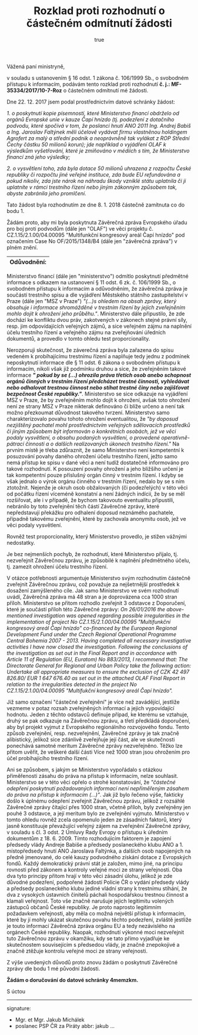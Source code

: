﻿---
title:      Rozklad proti rozhodnutí o částečném odmítnutí žádosti
author:
   name:    Jakub Michálek
   phone:   +420 775 978 550
   ds:      4memzkm
   mail:    jakub.michalek@pirati.cz
our:
   name:    Poslanecký klub Pirátů
   sign:    JMI \#8997
your:
   name:    
      -     Ministerstvo financí
   note:
      -     k rukám ministryně financí
      -     JUDr. Aleny Schillerové, Ph.D.
   ds:
      -     xzeaauv
style:      letter
reminder:   true
---

Vážená paní ministryně,

v souladu s ustanovením § 16 odst. 1 zákona č. 106/1999 Sb., o svobodném přístupu k informacím, podávám tento rozklad proti rozhodnutí **č. j.: MF-35334/2017/10-7-Roz** o částečném odmítnutí mé žádosti. 

Dne 22. 12. 2017 jsem podal prostřednictvím datové schránky žádost:

*1. o poskytnutí kopie písemností, které Ministerstvo financí obdrželo od orgánů Evropské unie v kauze Čapí hnízdo (tj. podezření z dotačního podvodu, které spočívá v tom, že poslanci hnutí ANO 2011 Ing. Andrej Babiš a Ing. Jaroslav Faltýnek měli účelově vydávat firmu vlastněnou holdingem Agrofert za malý a střední podnik a neoprávněně tak vylákat z ROP Střední Čechy částku 50 milionů korun); jde například o vyjádření OLAF k výsledkům vyšetřování, které je zmiňováno v médiích s tím, že Ministerstvo financí zná jeho výsledky;* 

*2. o vysvětlení toho, zda byla dotace 50 milionů uhrazena z rozpočtu České republiky či rozpočtu jiné veřejné instituce, zda bude EU refundována a pokud nikoliv, zda jste nárok na náhradu škody vzniklé státu uplatnila či ji uplatníte v rámci trestního řízení nebo jiným zákonným způsobem tak, abyste zabránila jeho promlčení.*

Tato žádost byla rozhodnutím ze dne 8. 1. 2018 částečně zamítnuta co do bodu 1.

Žádám proto, aby mi byla poskytnuta Závěrečná zpráva Evropského úřadu pro boj proti podvodům (dále jen "OLAF") ve věci projektu č. CZ.1.15/2.1.00/04.00095 "Multifunkční kongresový areál Čapí hnízdo" pod označením Case No OF/2015/1348/B4 (dále jen "závěrečná zpráva") v plném znění.

|**Odůvodnění:**|
|:-------------:|

Ministerstvo financí (dále jen "ministerstvo") odmítlo poskytnutí předmětné informace s odkazem na ustanovení § 11 odst. 6 zk. č. 106/1999 Sb., o svobodném přístupu k informacím a odůvodněním, že závěrečná zpráva je součástí trestního spisu a dle vyjádření Městského státního zastupitelství v Praze (dále jen "MSZ v Praze") *"(...)s ohledem na obsah zprávy, který obsahuje i informace shromážděné v trestním řízení by jejich zveřejněním mohlo dojít k ohrožení jeho průběhu."*.
Ministerstvo dále připustilo, že zde dochází ke konfliktu dvou práv, zakotvených v zákonech stejné právní síly, resp. jim odpovídajících veřejných zájmů, a sice veřejném zájmu na naplnění účelu trestního řízení a veřejného zájmu na zveřejňování úředních dokumentů, a provedlo v tomto ohledu test proporcionality.

Nerozporuji skutečnost, že záverečná zpráva byla zařazena do spisu vedeném k probíhajícímu trestnímu řízení a naplňuje tedy jednu z podmínek neposkytnutí informace dle § 11 odst. 6 zákona o svobodném přístupu k informacím, nikoli však již podmínku druhou a sice, že zveřejněním takové informace **_" pokud by se (...) ohrozila práva třetích osob anebo schopnost orgánů činných v trestním řízení předcházet trestné činnosti, vyhledávat nebo odhalovat trestnou činnost nebo stíhat trestné činy nebo zajišťovat bezpečnost České republiky."_**.
Ministerstvo se sice odkazuje na vyjádření MSZ v Praze, že by zveřejněním mohlo dojít k ohrožení, avšak toto ohrožení není ze strany MSZ v Praze nikterak definováno či blíže určeno a není tak možno přezkoumat důvodnost takového tvrzení. Ministerstvo samo charakterizovalo povahu tohoto ohrožení eventualitou, že *"by doposud nezjištěný pachatel mohl prostřednictvím veřejných sdělovacích prostředků či jiným způsobem být informován o konkrétních osobách, jež ve věci podaly vysvětlení, o obsahu podaných vysvětlení, o provedené operativně-pátrací činnosti a o dalších realizovaných úkonech trestního řízení."* Na prvním místě je třeba zdůraznit, že samo Ministerstvo není kompetentní k posuzování povahy daného ohrožení účelu trestního řízení, ježto samo nemá přístup ke spisu v dané věci a není tudíž dostatečně informováno pro takové rozhodnutí. K posouzení povahy ohrožení a jeho bližšího určení je tak kompetentní pouze příslušný orgán činný v trestním řízení. I kdyby se však jednalo o výrok orgánu činného v trestním řízení, nedalo by se s ním ztotožnit. Nejenže je okruh osob obžalovaných (či podezřelých) v této věci od počátku řízení víceméně konstatní a není žádných indícií, že by se měl rozšiřovat, ale i v případě, že bychom takovouto eventualitu připustili, nebránilo by toto zveřejnění těch částí Závěrečné zprávy, které nepředstavují překážku pro odhalení doposud neznámého pachatele, případně takovému zveřejnění, které by zachovala anonymitu osob, jež ve věci podaly vysvětlení.

Rovněž test proporcionality, který Ministerstvo provedlo, je stižen vážnými nedostatky.

Je bez nejmenších pochyb, že rozhodnutí, které Ministerstvo přijalo, tj. nezveřejnit Závěrečnou zprávu, je způsobilé k naplnění předmětného účelu, tj. zamezit ohrožení účelu trestního řízení.

V otázce potřebnosti argumentuje Ministerstvo svým rozhodnutím částečně zveřejnit Závěrečnou zprávu, což považuje za nejšetrnější prostředek k dosažení zamýšleného cíle. Jak samo Ministerstvo ve svém rozhodnutí uvádí, Závěrečná zpráva má 48 stran a je doprovázena cca 1000 stran příloh. Ministerstvo se přitom rozhodlo zveřejnit 3 odstavce z Doporučení, které je součástí příloh této Závěrečné zprávy:
*On 26/01/2016 the above-mentioned investigation was opened regarding possible irregularities in the implementation of project No CZ.1.15/2.1.00/04.00095 "Multifunkční kongresový areál Čapí hnízdo" co-financed by the European Regional Development Fund under the Czech Regional Operational Programme Central Bohemia 2007 - 2013.
Having completed all necessary investigative activities I have now closed the investigation. Following the conclusions of the investigation as set out in the Final Report and in accordance with Article 11 of Regulation (EU, Euratom) No 883/2013, I recommend that:
The Directorate General for Regional and Urban Policy take the following action:
Undertake all appropriate measures to ensure the exclusion of CZK 42 497 826.80/ EUR 1 647 676.40 as set out in the attached OLAF Final Report in relation to the irregularities detected in the project No CZ.1.15/2.1.00/04.00095 "Multifukční kongresový areál Čapí hnízdo".*

Již samo označení "částečné zveřejnění" je více než zavádějící, jestliže vezmeme v potaz rozsah zveřejněných informací a jejich vypovídající hodnotu. Jeden z těchto odstavců definuje případ, ke kterému se vztahuje, druhý se pak odkazuje na Závěrečnou zprávu, a třetí předkládá doporučení, aby byl projekt vyjmut z Evropského regionálního rozvojového fondu. Tento způsob zveřejnění, resp. nezveřejnění, Závěrečné zprávy je tak značně alibistický, jelikož sice zdánlivě zveřejňuje její část, ale ve skutečnosti ponechává samotné meritum Závěrečné zprávy nezveřejněno. Těžko lze přitom uvěřit, že veškeré další části Více než 1000 stran jsou ohrožením pro účel probíhajícího trestního řízení.

Ani se způsobem, s jakým se Ministerstvo vypořádalo s otázkou přiměřenosti zásahu do práva na přístup k informacím, nelze souhlasit. Ministerstvo se v této věci opřelo o strohé konstatování, že *"částečné odepření poskytnutí požadovaných informací není nepřiměřeným zásahem do práva na přístup k informacím (...)"*. Jak již bylo řečeno výše, fakticky došlo k úplnému odepření zveřejnit Závěrečnou zprávu, jelikož z rozsáhlé Závěrečné zprávy čítající přes 1000 stran, včetně příloh, byly zveřejněny jen pouhé 3 odstavce, a její meritum bylo ze zveřejnění vyjmuto.
Ministerstvo v tomto ohledu rovněž zcela opomenulo jeden ze zásadních faktorů, který jasně konstituuje převažující veřejný zájem na zveřejnění Závěrečné zprávy, v souladu s čl. 3 odst. 2 Úmluvy Rady Evropy o přístupu k úředním dokumentům z 18. 6. 2009. Tímto rozhodujícím faktorem je zapojení předsedy vlády Andreje Babiše a předsedy poslaneckého klubu ANO a 1. místopředsedy hnutí ANO Jaroslava Faltýnka, a dalších osob napojených na předně jmenované, do celé kauzy podvodného získání dotace z Evropských fondů. 
Každý demokratický právní stát je založen, mimo jiné, na principu rovnosti před zákonem a kontroly veřejné moci ze strany veřejnosti. Oba dva tyto principy přitom hrají v této věci zásadní úlohu, jelikož je zde důvodné podezření, podpořené žádostí Policie ČR o vydání předsedy vlády a předsedy poslaneckého klubu jediné vládní strany k trestnímu stíhání, že dva z vysokých ústavních činitelů páchali hospodářskou trestnou činnost a klamali veřejnost. Toto vše značně narušuje jejich legitimitu volených zástupců občanů České republiky. Je proto naprosto legitimním požadavkem veřejnosti, aby měla co možná největší přístup k informacím, které by jí mohly ukázat skutečnou povahu těchto podezření, zvláště jestliže je touto informací Závěrečná zpráva orgánu EU a tedy nezávislého na orgánech České republiky. Naopak, rozhodnutí výkonné moci nezveřejnit tuto Závěrečnou zprávu v okamžiku, kdy se tato přímo vyjadřuje ke skutečnostem souvisejícím s předsedou vlády, je značně znepokojivé a značně ztěžuje kontrolu veřejné moci ze strany veřejnosti.


Z výše uvedených důvodů proto znovu žádám o poskytnutí Závěrečné zprávy dle bodu 1 mé původní žádosti.  


**Žádám o doručování do datové schránky 4memzkm.**

S úctou 

---
signature: 
  - Mgr. et Mgr. Jakub Michálek
  - poslanec PSP ČR za Piráty
abbr:       jakub
...
